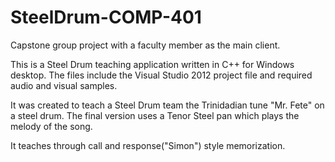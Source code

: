 SteelDrum-COMP-401
==================

Capstone group project with a faculty member as the main client.

This is a Steel Drum teaching application written in C++ for Windows desktop. The files include the Visual Studio 2012 project
file and required audio and visual samples.  

It was created to teach a Steel Drum team the Trinidadian tune "Mr. Fete" on a steel drum.  The final version uses a Tenor Steel pan which plays the melody of the song.

It teaches through call and response("Simon") style memorization.
